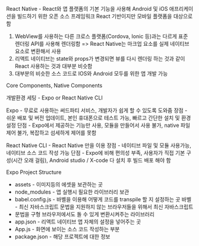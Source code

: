 React Native - React와 앱 플랫폼의 기본 기능을 사용해 Android 및 iOS 애프리케이션을 빌드하기 위한 오픈 소스 프레임워크
React 기반이지만 모바일 플랫폼을 대상으로 함

1. WebView를 사용하는 다른 크로스 플랫폼(Cordova, Ionic 등)과는 다르게 표준 렌더링 API를 사용해 렌더링함
   => React Native는 마크업 요소를 실제 네이티브 요소로 변환해서 사용
2. 리액트 네이티브는 state와 props가 변경되면 뷰를 다시 렌더링 하는 것과 같이 React 사용하는 것과 대부분 비슷함
3. 대부분의 비슷한 소스 코드로 IOS와 Android 모두를 위한 앱 개발 가능

Core Components, Native Components

개발환경 세팅 - Expo or React Native CLI

Expo - 무료로 사용하는 써드파티 서비스, 개발자가 쉽게 할 수 있도록 도와줌
장점 - 쉬운 배포 및 버전 업데이트, 본인 휴대폰으로 테스트 가능, 빠르고 간단한 설치 및 환경 설정
단점 - Expo에서 제공하는 기능만 사용, 모듈을 만들어서 사용 불가, native 파일 제어 불가, 복잡하고 섬세하게 제어를 못함

React Native CLI - React Native 만을 이용
장점 - 네이티브 파일 및 모듈 사용가능, 네이티브 소스 코드 작성 가능
단점 - Expo에 비해 편의성 부족, 사용자가 직접 기본 구성(시간 오래 걸림), Android studio / X-code 다 설치 후 빌드 배포 해야 함

Expo Project Structure

- assets - 이미지등의 에셋을 보관하는 곳
- node_modules - 앱 실행시 필요한 라이브러리 보관
- babel.config.js - 바벨을 이용해 어떻게 코드를 transpile 할 지 설정하는 곳
  바벨 - 최신 자바스크립트 문법을 지원하지 않는 브라우저들을 위해서 최신 자바스크립트
- 문법을 구형 브라우저에서도 돌 수 있게 변환시켜주는 라이브러리
- app.json - 리액트 네이티브 앱 자체의 설정을 넣어주는 곳
- App.js - 화면에 보이는 소스 코드 작성하는 부분
- package.json - 해당 프로젝트에 대한 정보
